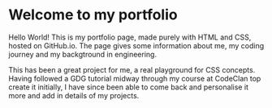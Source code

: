 # Welcome to my portfolio

Hello World! This is my portfolio page, made purely with HTML and CSS, hosted on GitHub.io. 
The page gives some information about me, my coding journey and my backgtround in engineering.

This has been a great project for me, a real playground for CSS concepts. Having followed a GDG tutorial midway through my course at CodeClan top create it initially, I have since been able to come back and personalise it more and add in details of my projects.